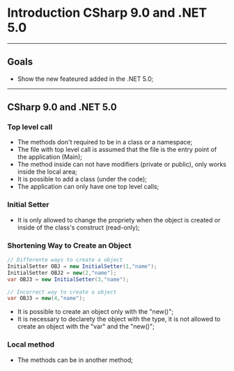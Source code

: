 ﻿# Introduction CSharp 9.0 and .NET 5.0
---

## Goals
- Show the new feateured added in the .NET 5.0;

---
## CSharp 9.0 and .NET 5.0

### Top level call

- The methods don't required to be in a class or a namespace;
- The file with top level call is assumed that the file is the entry point of the application (Main);
- The method inside can not have modifiers (private or public), only works inside the local area;
- It is possible to add a class (under the code);
- The application can only have one top level calls;

### Initial Setter

- It is only allowed to change the propriety when the object is created or inside of the class's construct (read-only);

### Shortening Way to Create an Object

```C# 
// Differente ways to create a object
InitialSetter OBJ = new InitialSetter(1,"name");
InitialSetter OBJ2 = new(2,"name");
var OBJ3 = new InitialSetter(3,"name");

// Incorrect way to create a object
var OBJ3 = new(4,"name");
```

- It is possible to create an object only with the "new()";
- It is necessary to declarety the object with the type, it is not allowed to create an object with the "var" and the "new()"; 


### Local method

- The methods can be in another method;